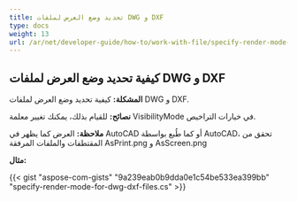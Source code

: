 ```yaml
---
title: تحديد وضع العرض لملفات DWG و DXF
type: docs
weight: 13
url: /ar/net/developer-guide/how-to/work-with-file/specify-render-mode-for-dwg-dxf-files/
---
```



## **كيفية تحديد وضع العرض لملفات DWG و DXF**

**المشكلة:** كيفية تحديد وضع العرض لملفات DWG و DXF.

**نصائح:** للقيام بذلك، يمكنك تغيير معلمة VisibilityMode في خيارات التراخيص.

**ملاحظة:** العرض كما يظهر في AutoCAD أو كما طُبع بواسطة AutoCAD، تحقق من المقتطفات والملفات المرفقة AsPrint.png و AsScreen.png

**مثال:**

{{< gist "aspose-com-gists" "9a239eab0b9dda0e1c54be533ea399bb" "specify-render-mode-for-dwg-dxf-files.cs" >}}
